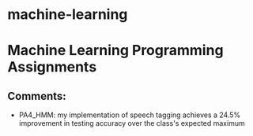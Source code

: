 # machine-learning
# Machine Learning Programming Assignments
## Comments:
  - PA4_HMM: my implementation of speech tagging achieves a 24.5% improvement in testing accuracy over the class's expected maximum
